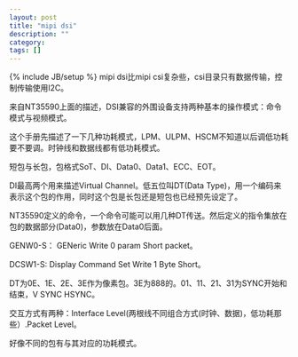 ```yaml
---
layout: post
title: "mipi dsi"
description: ""
category: 
tags: []
---
```

{% include JB/setup %}
mipi dsi比mipi csi复杂些，csi目录只有数据传输，控制传输使用I2C。

来自NT35590上面的描述，DSI兼容的外围设备支持两种基本的操作模式：命令模式与视频模式。

这个手册先描述了一下几种功耗模式，LPM、ULPM、HSCM不知道以后调低功耗要不要调。时钟线和数据线都有低功耗模式。

短包与长包，包格式SoT、DI、Data0、Data1、ECC、EOT。

DI最高两个用来描述Virtual Channel。低五位叫DT(Data Type)，用一个编码来表示这个包的作用，同时这个包是长包还是短包也已经预先设定了。

NT35590定义的命令，一个命令可能可以用几种DT传送。然后定义的指令集放在包的数据部分(Data0)，参数放在Data0后面。

GENW0-S： GENeric Write 0 param Short packet。

DCSW1-S:  Display Command Set Write 1 Byte Short。

DT为0E、1E、2E、3E作为像素包。3E为888的。01、11、21、31为SYNC开始和结束，V SYNC HSYNC。

交互方式有两种：Interface Level(两根线不同组合方式(时钟、数据)，低功耗那些）.Packet Level。

好像不同的包有与其对应的功耗模式。


